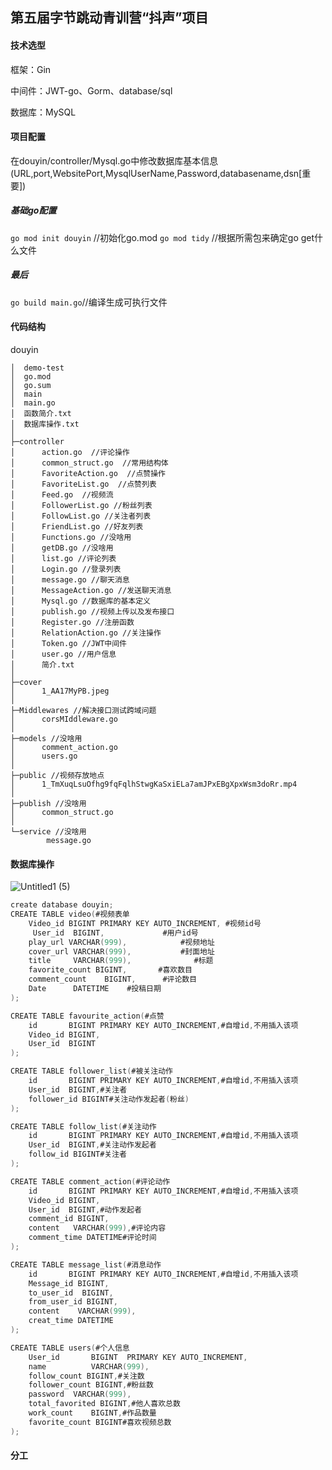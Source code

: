 ## 第五届字节跳动青训营“抖声”项目
#### 技术选型
框架：Gin

中间件：JWT-go、Gorm、database/sql

数据库：MySQL

#### 项目配置
在douyin/controller/Mysql.go中修改数据库基本信息(URL,port,WebsitePort,MysqlUserName,Password,databasename,dsn[重要])
##### 基础go配置
`go mod init douyin` //初始化go.mod
`go mod tidy` //根据所需包来确定go get什么文件
##### 最后
`go build main.go`//编译生成可执行文件

#### 代码结构
douyin

    │  demo-test   
    │  go.mod
    │  go.sum
    │  main
    │  main.go
    │  函数简介.txt
    │  数据库操作.txt
    │
    ├─controller
    │      action.go  //评论操作
    │      common_struct.go  //常用结构体
    │      FavoriteAction.go  //点赞操作
    │      FavoriteList.go  //点赞列表
    │      Feed.go  //视频流
    │      FollowerList.go //粉丝列表
    │      FollowList.go //关注者列表
    │      FriendList.go //好友列表
    │      Functions.go //没啥用
    │      getDB.go //没啥用
    │      list.go //评论列表
    │      Login.go //登录列表
    │      message.go //聊天消息
    │      MessageAction.go //发送聊天消息
    │      Mysql.go //数据库的基本定义
    │      publish.go //视频上传以及发布接口
    │      Register.go //注册函数
    │      RelationAction.go //关注操作
    │      Token.go //JWT中间件
    │      user.go //用户信息
    │      简介.txt
    │
    ├─cover
    │      1_AA17MyPB.jpeg
    │
    ├─Middlewares //解决接口测试跨域问题
    │      corsMIddleware.go
    │
    ├─models //没啥用
    │      comment_action.go
    │      users.go
    │
    ├─public //视频存放地点
    │      1_TmXuqLsuOfhg9fqFqlhStwgKaSxiELa7amJPxEBgXpxWsm3doRr.mp4
    │
    ├─publish //没啥用
    │      common_struct.go
    │
    └─service //没啥用
            message.go
#### 数据库操作

![Untitled1 (5)](https://user-images.githubusercontent.com/94341042/221111081-ef16ce8e-8ba0-4f30-9b19-d10692a09570.png)


``` c
create database douyin;
CREATE TABLE video(#视频表单
	Video_id BIGINT PRIMARY KEY AUTO_INCREMENT, #视频id号
     User_id  BIGINT,             #用户id号
    play_url VARCHAR(999),            #视频地址
    cover_url VARCHAR(999),           #封面地址
    title     VARCHAR(999),              #标题
    favorite_count BIGINT,       #喜欢数目
    comment_count    BIGINT,      #评论数目
    Date      DATETIME    #投稿日期
);

CREATE TABLE favourite_action(#点赞
    id       BIGINT PRIMARY KEY AUTO_INCREMENT,#自增id,不用插入该项
    Video_id BIGINT,
    User_id  BIGINT
);

CREATE TABLE follower_list(#被关注动作
    id       BIGINT PRIMARY KEY AUTO_INCREMENT,#自增id,不用插入该项
    User_id  BIGINT,#关注者
    follower_id BIGINT#关注动作发起者(粉丝)
);

CREATE TABLE follow_list(#关注动作
    id       BIGINT PRIMARY KEY AUTO_INCREMENT,#自增id,不用插入该项
    User_id  BIGINT,#关注动作发起者
    follow_id BIGINT#关注者
);

CREATE TABLE comment_action(#评论动作
    id       BIGINT PRIMARY KEY AUTO_INCREMENT,#自增id,不用插入该项
    Video_id BIGINT,
    User_id  BIGINT,#动作发起者
    comment_id BIGINT,
    content   VARCHAR(999),#评论内容
    comment_time DATETIME#评论时间
);

CREATE TABLE message_list(#消息动作
    id       BIGINT PRIMARY KEY AUTO_INCREMENT,#自增id,不用插入该项
    Message_id BIGINT,
    to_user_id  BIGINT,
    from_user_id BIGINT,
    content    VARCHAR(999),
    creat_time DATETIME
);

CREATE TABLE users(#个人信息
    User_id       BIGINT  PRIMARY KEY AUTO_INCREMENT,
    name          VARCHAR(999),
    follow_count BIGINT,#关注数
    follower_count BIGINT,#粉丝数
    password  VARCHAR(999),
    total_favorited BIGINT,#他人喜欢总数
    work_count    BIGINT,#作品数量
    favorite_count BIGINT#喜欢视频总数
);
```
#### 分工

